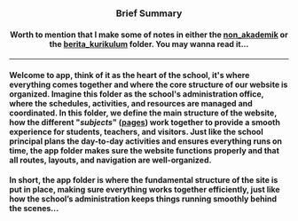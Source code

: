 ### <div align="center">Brief Summary</div>
#### <div align="center">Worth to mention that I make some of notes in either the [__non_akademik__](./non_akademik/) or the [__berita_kurikulum__](./berita_kurikulum) folder. You may wanna read it...</div>
---

#### Welcome to __app__, think of it as the heart of the school, it's where everything comes together and where the core structure of our website is organized. Imagine this folder as the school's administration office, where the schedules, activities, and resources are managed and coordinated. In this folder, we define the main structure of the website, how the different "*subjects*" ([pages](./page.tsx)) work together to provide a smooth experience for students, teachers, and visitors. Just like the school principal plans the day-to-day activities and ensures everything runs on time, the app folder makes sure the website functions properly and that all routes, layouts, and navigation are well-organized.

#### In short, the app folder is where the fundamental structure of the site is put in place, making sure everything works together efficiently, just like how the school’s administration keeps things running smoothly behind the scenes...